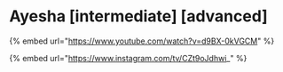 # Ayesha \[intermediate] \[advanced]

{% embed url="https://www.youtube.com/watch?v=d9BX-0kVGCM" %}

{% embed url="https://www.instagram.com/tv/CZt9oJdhwi_" %}
